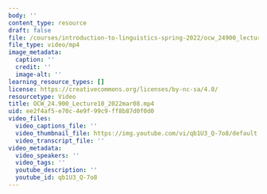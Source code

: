 ```yaml
---
body: ''
content_type: resource
draft: false
file: /courses/introduction-to-linguistics-spring-2022/ocw_24900_lecture10_2022mar08_360p_16_9.mp4
file_type: video/mp4
image_metadata:
  caption: ''
  credit: ''
  image-alt: ''
learning_resource_types: []
license: https://creativecommons.org/licenses/by-nc-sa/4.0/
resourcetype: Video
title: OCW_24.900_Lecture10_2022mar08.mp4
uid: ee2f4af5-e70c-4e9f-99c9-ff8b87d0f0d0
video_files:
  video_captions_file: ''
  video_thumbnail_file: https://img.youtube.com/vi/qb1U3_Q-7o8/default.jpg
  video_transcript_file: ''
video_metadata:
  video_speakers: ''
  video_tags: ''
  youtube_description: ''
  youtube_id: qb1U3_Q-7o8
---
```

